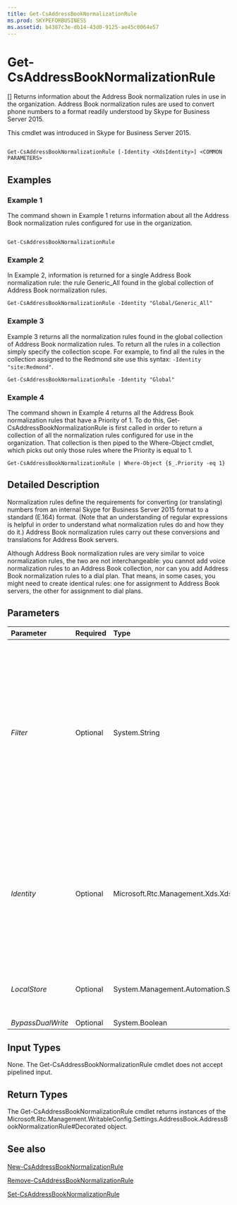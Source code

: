 ```yaml
---
title: Get-CsAddressBookNormalizationRule
ms.prod: SKYPEFORBUSINESS
ms.assetid: b4387c3e-db14-43d0-9125-ae45c0064e57
---
```



# Get-CsAddressBookNormalizationRule
[]
Returns information about the Address Book normalization rules in use in the organization. Address Book normalization rules are used to convert phone numbers to a format readily understood by Skype for Business Server 2015.
  
    
    

This cmdlet was introduced in Skype for Business Server 2015.
```

Get-CsAddressBookNormalizationRule [-Identity <XdsIdentity>] <COMMON PARAMETERS>

```


## Examples
<a name="Examples"> </a>


### Example 1

The command shown in Example 1 returns information about all the Address Book normalization rules configured for use in the organization.
  
    
    

```

Get-CsAddressBookNormalizationRule
```


### Example 2

In Example 2, information is returned for a single Address Book normalization rule: the rule Generic_All found in the global collection of Address Book normalization rules.
  
    
    

```
Get-CsAddressBookNormalizationRule -Identity "Global/Generic_All"
```


### Example 3

Example 3 returns all the normalization rules found in the global collection of Address Book normalization rules. To return all the rules in a collection simply specify the collection scope. For example, to find all the rules in the collection assigned to the Redmond site use this syntax:  `-Identity "site:Redmond"`.
  
    
    

```
Get-CsAddressBookNormalizationRule -Identity "Global"
```


### Example 4

The command shown in Example 4 returns all the Address Book normalization rules that have a Priority of 1. To do this, Get-CsAddressBookNormalizationRule is first called in order to return a collection of all the normalization rules configured for use in the organization. That collection is then piped to the Where-Object cmdlet, which picks out only those rules where the Priority is equal to 1.
  
    
    

```
Get-CsAddressBookNormalizationRule | Where-Object {$_.Priority -eq 1}
```


## Detailed Description
<a name="DetailedDescription"> </a>

Normalization rules define the requirements for converting (or translating) numbers from an internal Skype for Business Server 2015 format to a standard (E.164) format. (Note that an understanding of regular expressions is helpful in order to understand what normalization rules do and how they do it.) Address Book normalization rules carry out these conversions and translations for Address Book servers.
  
    
    
Although Address Book normalization rules are very similar to voice normalization rules, the two are not interchangeable: you cannot add voice normalization rules to an Address Book collection, nor can you add Address Book normalization rules to a dial plan. That means, in some cases, you might need to create identical rules: one for assignment to Address Book servers, the other for assignment to dial plans.
  
    
    

## Parameters
<a name="DetailedDescription"> </a>



|**Parameter**|**Required**|**Type**|**Description**|
|:-----|:-----|:-----|:-----|
| _Filter_ <br/> |Optional  <br/> |System.String  <br/> |Enables you to use wildcard characters to return a collection of normalization rules based on the rule Identity. Note, however, that Filter works only on the scope portion of the Identity and not on the rule name. For example, the filter value *lob* will return all rules at the global scope (scopes that contain the letters "lob"). However, that filter will not a return rule with the identity site:Redmond/lobby, where "lob" is only in the name portion of the Identity.  <br/> To return all the rules in a given collection (such as the Redmond site) you can use the Identity parameter instead of the Filter parameter:  <br/>  `-Identity "site:Redmond"` <br/> |
| _Identity_ <br/> |Optional  <br/> |Microsoft.Rtc.Management.Xds.XdsIdentity  <br/> |Unique identifier for the rule. If a value is specified for this parameter, it must be in the format scope/name; for example, site:Redmond/Rule1, where site:Redmond is the scope and Rule1 is the name. If neither the Identity nor the Filter parameters are included in a command, the Get-CsAddressBookNormalizationRule cmdlet will return all the Address book normalization rules configured for use in the organization.  <br/> |
| _LocalStore_ <br/> |Optional  <br/> |System.Management.Automation.SwitchParameter  <br/> |Retrieves the Address book normalization rules from the local replica of the Central Management store, rather than the Central Management store itself.  <br/> |
| _BypassDualWrite_ <br/> |Optional  <br/> |System.Boolean  <br/> |PARAMVALUE: $true | $false  <br/> |
   

## Input Types
<a name="InputTypes"> </a>

None. The Get-CsAddressBookNormalizationRule cmdlet does not accept pipelined input.
  
    
    

## Return Types
<a name="ReturnTypes"> </a>

The Get-CsAddressBookNormalizationRule cmdlet returns instances of the Microsoft.Rtc.Management.WritableConfig.Settings.AddressBook.AddressBookNormalizationRule#Decorated object.
  
    
    

## See also
<a name="ReturnTypes"> </a>


#### 


  
    
    
 [New-CsAddressBookNormalizationRule](new-csaddressbooknormalizationrule.md)
  
    
    
 [Remove-CsAddressBookNormalizationRule](remove-csaddressbooknormalizationrule.md)
  
    
    
 [Set-CsAddressBookNormalizationRule](set-csaddressbooknormalizationrule.md)
